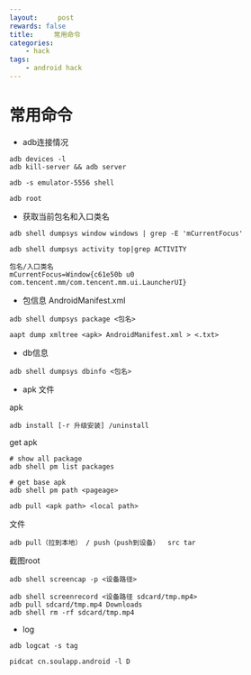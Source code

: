 ```yaml
---
layout:     post
rewards: false
title:     常用命令
categories:
    - hack
tags:
    - android hack
---
```


# 常用命令

- adb连接情况

```shell
adb devices -l
adb kill-server && adb server

adb -s emulator-5556 shell

adb root
```

- 获取当前包名和入口类名

```shell
adb shell dumpsys window windows | grep -E 'mCurrentFocus'

adb shell dumpsys activity top|grep ACTIVITY
```

```
包名/入口类名
mCurrentFocus=Window{c61e50b u0 com.tencent.mm/com.tencent.mm.ui.LauncherUI}

```


- 包信息
AndroidManifest.xml

```
adb shell dumpsys package <包名>

aapt dump xmltree <apk> AndroidManifest.xml > <.txt>
```

- db信息

```
adb shell dumpsys dbinfo <包名>
```

- apk 文件

apk
```
adb install [-r 升级安装] /uninstall
```

get apk
```
# show all package
adb shell pm list packages

# get base apk
adb shell pm path <pageage>

adb pull <apk path> <local path>
```


文件
```
adb pull（拉到本地） / push（push到设备）  src tar
```

截图root
```
adb shell screencap -p <设备路径>

adb shell screenrecord <设备路径 sdcard/tmp.mp4>
adb pull sdcard/tmp.mp4 Downloads
adb shell rm -rf sdcard/tmp.mp4
```

- log

```
adb logcat -s tag

pidcat cn.soulapp.android -l D
```



